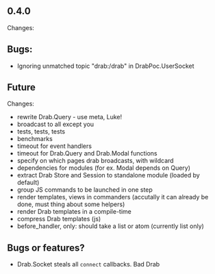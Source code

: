 ## 0.4.0
Changes:

## Bugs:
* Ignoring unmatched topic "drab:/drab" in DrabPoc.UserSocket

## Future
Changes:
* rewrite Drab.Query - use meta, Luke!
* broadcast to all except you
* tests, tests, tests
* benchmarks
* timeout for event handlers
* timeout for Drab.Query and Drab.Modal functions
* specify on which pages drab broadcasts, with wildcard
* dependencies for modules (for ex. Modal depends on Query)
* extract Drab Store and Session to standalone module (loaded by default)
* group JS commands to be launched in one step
* render templates, views in commanders (accutally it can already be done, must thing about some helpers)
* render Drab templates in a compile-time
* compress Drab templates (js)
* before_handler, only: should take a list or atom (currently list only)

## Bugs or features?
* Drab.Socket steals all `connect` callbacks. Bad Drab
